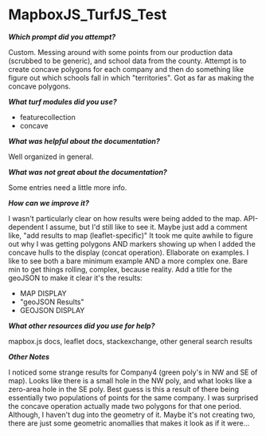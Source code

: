 # MapboxJS_TurfJS_Test

__*Which prompt did you attempt?*__

Custom. Messing around with some points from our production data (scrubbed to be generic), and school data from the county. Attempt is to create concave polygons for each company and then do something like figure out which schools fall in which "territories". Got as far as making the concave polygons.

__*What turf modules did you use?*__

 - featurecollection
 - concave

__*What was helpful about the documentation?*__

Well organized in general. 

__*What was not great about the documentation?*__

Some entries need a little more info. 

__*How can we improve it?*__

I wasn't particularly clear on how results were being added to the map. API-dependent I assume, but I'd still like to see it. Maybe just add a comment like, "add results to map (leaflet-specific)"
It took me quite awhile to figure out why I was getting polygons AND markers showing up when I added the concave hulls to the display (concat operation).
Ellaborate on examples. I like to see both a bare minimum example AND a more complex one. Bare min to get things rolling, complex, because reality.
Add a title for the geoJSON to make it clear it's the results:

 - MAP DISPLAY
 - "geoJSON Results"
 - GEOJSON DISPLAY

__*What other resources did you use for help?*__

mapbox.js docs, leaflet docs, stackexchange, other general search results

__*Other Notes*__

I noticed some strange results for Company4 (green poly's in NW and SE of map). Looks like there is a small hole in the NW poly, and what looks like a zero-area hole in the SE poly. Best guess is this a result of there being essentially two populations of points for the same company. I was surprised the concave operation actually made two polygons for that one period. Although, I haven't dug into the geometry of it. Maybe it's not creating two, there are just some geometric anomallies that makes it look as if it were...

